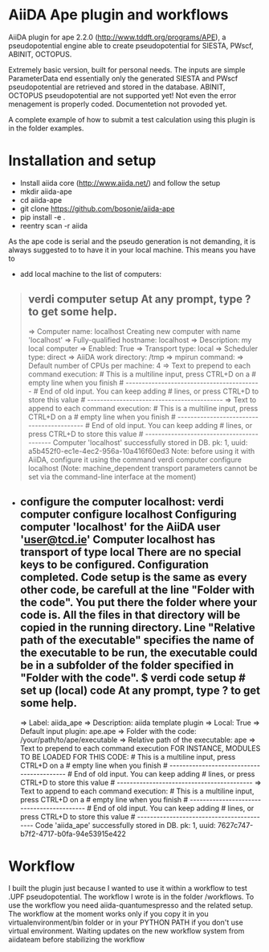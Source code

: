 AiiDA Ape plugin and workflows
==============================

AiiDA plugin for ape 2.2.0 (http://www.tddft.org/programs/APE),
a pseudopotential engine able to create pseudopotential for SIESTA, PWscf, ABINIT, OCTOPUS.

Extremely basic version, built for personal needs.
The inputs are simple ParameterData end essentially only the generated SIESTA
and PWscf pseudopotential are retrieved and stored in the database.
ABINIT, OCTOPUS pseudopotential are not supported yet!
Not even the error menagement is properly coded.
Documentetion not provoded yet.

A complete example of how to submit a test calculation using this plugin
is in the folder examples.

Installation and setup
======================

* Install aiida core (http://www.aiida.net/) and follow the setup
* mkdir aiida-ape
* cd aiida-ape
* git clone https://github.com/bosonie/aiida-ape
* pip install -e .
* reentry scan -r aiida

As the ape code is serial and the pseudo generation is not demanding, it is always suggested to to have it in your local machine.
This means you have to
 
* add local machine to the list of computers:
>   verdi computer setup
>   At any prompt, type ? to get some help.
>   ---------------------------------------
>   => Computer name: localhost
>   Creating new computer with name 'localhost'
>   => Fully-qualified hostname: localhost
>   => Description: my local computer
>   => Enabled: True
>   => Transport type: local
>   => Scheduler type: direct
>   => AiiDA work directory: /tmp
>   => mpirun command:
>   => Default number of CPUs per machine: 4
>   => Text to prepend to each command execution:
>      # This is a multiline input, press CTRL+D on a
>      # empty line when you finish
>      # ------------------------------------------
>      # End of old input. You can keep adding
>      # lines, or press CTRL+D to store this value
>      # ------------------------------------------
>   => Text to append to each command execution:
>      # This is a multiline input, press CTRL+D on a
>      # empty line when you finish
>      # ------------------------------------------
>      # End of old input. You can keep adding
>      # lines, or press CTRL+D to store this value
>      # ------------------------------------------
>   Computer 'localhost' successfully stored in DB.
>   pk: 1, uuid: a5b452f0-ec1e-4ec2-956a-10a416f60ed3
>   Note: before using it with AiiDA, configure it using the command
>     verdi computer configure localhost
>   (Note: machine_dependent transport parameters cannot be set via
>   the command-line interface at the moment)

* configure the computer localhost:
   verdi computer configure localhost 
   Configuring computer 'localhost' for the AiiDA user 'user@tcd.ie'
   Computer localhost has transport of type local
   There are no special keys to be configured. Configuration completed.
Code setup is the same as every other code, be carefull at the line
"Folder with the code". You put there the folder where your code is.
All the files in that directory will be copied in the running directory.
Line "Relative path of the executable" specifies the name of the executable
to be run, the executable could be in a subfolder of the folder
specified in "Folder with the code".
   $ verdi code setup  # set up (local) code
   At any prompt, type ? to get some help.
   ---------------------------------------
   => Label: aiida_ape
   => Description: aiida template plugin
   => Local: True
   => Default input plugin: ape.ape
   => Folder with the code: /your/path/to/ape/executable
   => Relative path of the executable: ape
   => Text to prepend to each command execution
   FOR INSTANCE, MODULES TO BE LOADED FOR THIS CODE:
      # This is a multiline input, press CTRL+D on a
      # empty line when you finish
      # ------------------------------------------
      # End of old input. You can keep adding
      # lines, or press CTRL+D to store this value
      # ------------------------------------------
   => Text to append to each command execution:
      # This is a multiline input, press CTRL+D on a
      # empty line when you finish
      # ------------------------------------------
      # End of old input. You can keep adding
      # lines, or press CTRL+D to store this value
      # ------------------------------------------
   Code 'aiida_ape' successfully stored in DB.
   pk: 1, uuid: 7627c747-b7f2-4717-b0fa-94e53915e422


Workflow
========

I built the plugin just because I wanted to use it within a workflow to test 
.UPF pseudopotential. The workflow I wrote is in the folder /workflows.
To use the workflow you need aiida-quantumespresso and the related setup.
The workflow at the moment works only if you copy it in you virtualenvironment/bin folder
or in your PYTHON PATH if you don't use virtual environment.
Waiting updates on the new workflow system from aiidateam before stabilizing the workflow

